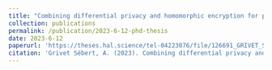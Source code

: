 ```yaml
---
title: "Combining differential privacy and homomorphic encryption for privacy-preserving collaborative machine learning (PhD thesis)"
collection: publications
permalink: /publication/2023-6-12-phd-thesis
date: 2023-6-12
paperurl: 'https://theses.hal.science/tel-04223076/file/126691_GRIVET_SEBERT_2023_archivage.pdf'
citation: 'Grivet Sébert, A. (2023). Combining differential privacy and homomorphic encryption for privacy-preserving collaborative machine learning (Doctoral dissertation, Université Paris-Saclay).'
---
```


